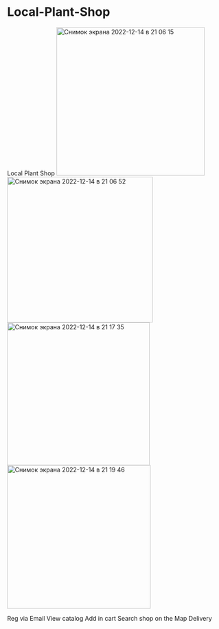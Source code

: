 # Local-Plant-Shop
Local Plant Shop 
<img width="345" alt="Снимок экрана 2022-12-14 в 21 06 15" src="https://user-images.githubusercontent.com/113779387/207650577-adb5b96b-aec6-4331-b7db-c99fc2f49277.png">
<img width="339" alt="Снимок экрана 2022-12-14 в 21 06 52" src="https://user-images.githubusercontent.com/113779387/207650647-54ac67cf-8833-49c8-b776-f2632cbdc7eb.png">
<img width="332" alt="Снимок экрана 2022-12-14 в 21 17 35" src="https://user-images.githubusercontent.com/113779387/207650674-2cd2f9c1-85bf-4641-bd7f-25af5714f514.png">
<img width="334" alt="Снимок экрана 2022-12-14 в 21 19 46" src="https://user-images.githubusercontent.com/113779387/207650686-105222c7-1fc9-4318-9627-80dbffbe33ea.png">

Reg via Email
View catalog
Add in cart
Search shop on the Map
Delivery

